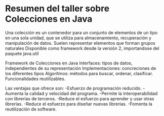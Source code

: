 # Resumen del taller sobre Colecciones en Java

Una colección es un contenedor para un conjunto de elementos de un tipo en una sola unidad, que se utiliza para almacenamiento, recuperación y manipulación de datos. Suelen representar elementos que forman grupos naturales
Disponible como framework desde la versión 2, importandose del paquete java.util

Framework de Colecciones en Java
Interfaces: tipos de datos, independientes de su representación
Implementaciones: concreciones de los diferentes tipos
Algoritmos: métodos para buscar, ordenar, clasificar.
Funcionalidades reutilizables.

Las ventajas que ofrece son:
-Esfuerzo de programación reducido.
-Aumenta la calidad y velocidad del programa.
-Permite la interoperabilidad con librerías de terceros.
-Reduce el esfuerzo para aprender y usar otras librerías.
-Reduce el esfuerzo para diseñar nuevas librerías.
-Fomenta la reutilización de software.
